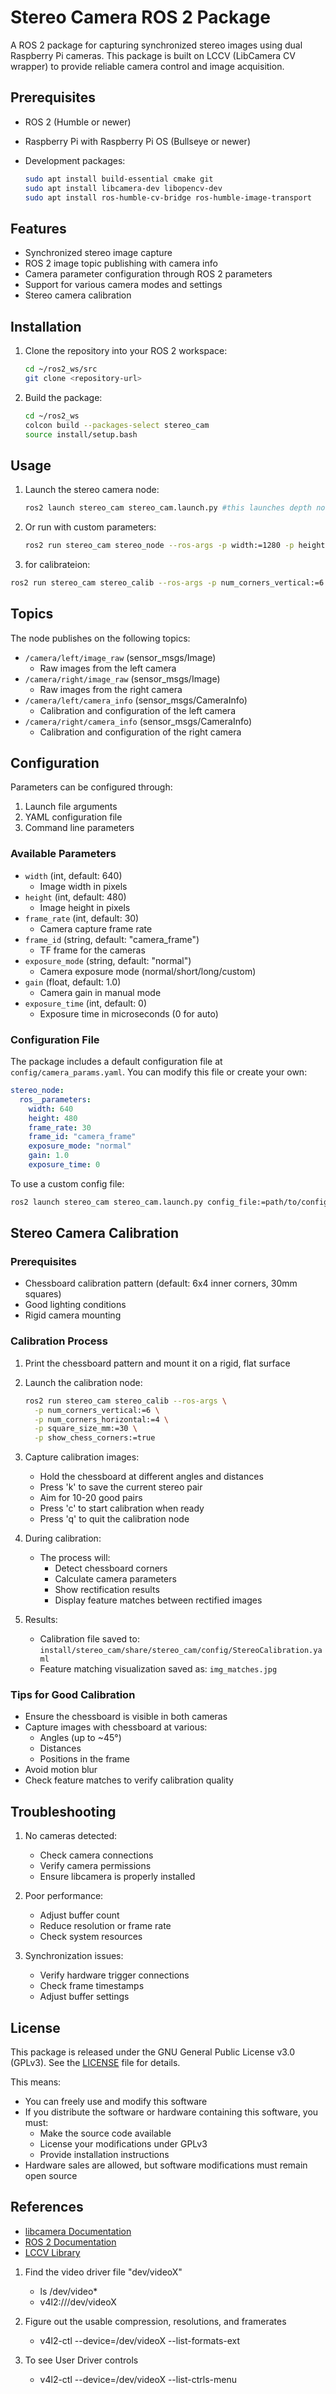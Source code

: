 # Stereo Camera ROS 2 Package

A ROS 2 package for capturing synchronized stereo images using dual Raspberry Pi cameras. This package is built on LCCV (LibCamera CV wrapper) to provide reliable camera control and image acquisition.

## Prerequisites

- ROS 2 (Humble or newer)
- Raspberry Pi with Raspberry Pi OS (Bullseye or newer)
- Development packages:

  ```bash
  sudo apt install build-essential cmake git
  sudo apt install libcamera-dev libopencv-dev
  sudo apt install ros-humble-cv-bridge ros-humble-image-transport
  ```

## Features

- Synchronized stereo image capture
- ROS 2 image topic publishing with camera info
- Camera parameter configuration through ROS 2 parameters
- Support for various camera modes and settings
- Stereo camera calibration

## Installation

1. Clone the repository into your ROS 2 workspace:

   ```bash
   cd ~/ros2_ws/src
   git clone <repository-url>
   ```

2. Build the package:

   ```bash
   cd ~/ros2_ws
   colcon build --packages-select stereo_cam
   source install/setup.bash
   ```

## Usage

1. Launch the stereo camera node:

   ```bash
   ros2 launch stereo_cam stereo_cam.launch.py #this launches depth node as well 
   ```

2. Or run with custom parameters:

   ```bash
   ros2 run stereo_cam stereo_node --ros-args -p width:=1280 -p height:=720
   ```

3. for calibrateion:

  ```bash
  ros2 run stereo_cam stereo_calib --ros-args -p num_corners_vertical:=6 -p num_corners_horizontal:=4 -p square_size_mm:=30 -p show_chess_corners:=true
  ```

## Topics

The node publishes on the following topics:

- `/camera/left/image_raw` (sensor_msgs/Image)
  - Raw images from the left camera
- `/camera/right/image_raw` (sensor_msgs/Image)
  - Raw images from the right camera
- `/camera/left/camera_info` (sensor_msgs/CameraInfo)
  - Calibration and configuration of the left camera
- `/camera/right/camera_info` (sensor_msgs/CameraInfo)
  - Calibration and configuration of the right camera

## Configuration

Parameters can be configured through:

1. Launch file arguments
2. YAML configuration file
3. Command line parameters

### Available Parameters

- `width` (int, default: 640)
  - Image width in pixels
- `height` (int, default: 480)
  - Image height in pixels
- `frame_rate` (int, default: 30)
  - Camera capture frame rate
- `frame_id` (string, default: "camera_frame")
  - TF frame for the cameras
- `exposure_mode` (string, default: "normal")
  - Camera exposure mode (normal/short/long/custom)
- `gain` (float, default: 1.0)
  - Camera gain in manual mode
- `exposure_time` (int, default: 0)
  - Exposure time in microseconds (0 for auto)

### Configuration File

The package includes a default configuration file at `config/camera_params.yaml`. You can modify this file or create your own:

```yaml
stereo_node:
  ros__parameters:
    width: 640
    height: 480
    frame_rate: 30
    frame_id: "camera_frame"
    exposure_mode: "normal"
    gain: 1.0
    exposure_time: 0
```

To use a custom config file:

```bash
ros2 launch stereo_cam stereo_cam.launch.py config_file:=path/to/config.yaml
```

## Stereo Camera Calibration

### Prerequisites

- Chessboard calibration pattern (default: 6x4 inner corners, 30mm squares)
- Good lighting conditions
- Rigid camera mounting

### Calibration Process

1. Print the chessboard pattern and mount it on a rigid, flat surface

2. Launch the calibration node:
   ```bash
   ros2 run stereo_cam stereo_calib --ros-args \
     -p num_corners_vertical:=6 \
     -p num_corners_horizontal:=4 \
     -p square_size_mm:=30 \
     -p show_chess_corners:=true
   ```

3. Capture calibration images:
   - Hold the chessboard at different angles and distances
   - Press 'k' to save the current stereo pair
   - Aim for 10-20 good pairs
   - Press 'c' to start calibration when ready
   - Press 'q' to quit the calibration node

4. During calibration:
   - The process will:
     - Detect chessboard corners
     - Calculate camera parameters
     - Show rectification results
     - Display feature matches between rectified images

5. Results:
   - Calibration file saved to: `install/stereo_cam/share/stereo_cam/config/StereoCalibration.yaml`
   - Feature matching visualization saved as: `img_matches.jpg`

### Tips for Good Calibration

- Ensure the chessboard is visible in both cameras
- Capture images with chessboard at various:
  - Angles (up to ~45°)
  - Distances
  - Positions in the frame
- Avoid motion blur
- Check feature matches to verify calibration quality

## Troubleshooting

1. No cameras detected:
   - Check camera connections
   - Verify camera permissions
   - Ensure libcamera is properly installed

2. Poor performance:
   - Adjust buffer count
   - Reduce resolution or frame rate
   - Check system resources

3. Synchronization issues:
   - Verify hardware trigger connections
   - Check frame timestamps
   - Adjust buffer settings

## License

This package is released under the GNU General Public License v3.0 (GPLv3). See the [LICENSE](LICENSE) file for details.

This means:
- You can freely use and modify this software
- If you distribute the software or hardware containing this software, you must:
  - Make the source code available
  - License your modifications under GPLv3
  - Provide installation instructions
- Hardware sales are allowed, but software modifications must remain open source

## References

- [libcamera Documentation](https://libcamera.org/docs.html)
- [ROS 2 Documentation](https://docs.ros.org/en/humble/)
- [LCCV Library](https://github.com/kbarni/LCCV)



1. Find the video driver file "dev/videoX"
	- ls /dev/video*
	- v4l2:///dev/videoX
	
2. Figure out the usable compression, resolutions, and framerates
	- v4l2-ctl --device=/dev/videoX --list-formats-ext
	
3. To see User Driver controls
	- v4l2-ctl --device=/dev/videoX --list-ctrls-menu